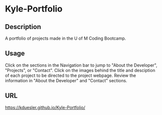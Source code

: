 # Kyle-Portfolio

## Description
A portfolio of projects made in the U of M Coding Bootcamp.

## Usage

Click on the sections in the Navigation bar to jump to "About the Developer", "Projects", or "Contact". Click on the images behind the title and desciption of each project to be directed to the project webpage. Review the information in "About the Developer" and "Contact" sections. 

## URL
https://kduesler.github.io/Kyle-Portfolio/
